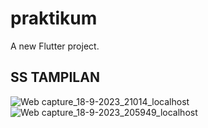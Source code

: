 # praktikum

A new Flutter project.

## SS TAMPILAN


![Web capture_18-9-2023_21014_localhost](https://github.com/Fathianr16/Tugas1_124210026/assets/145315810/c657abfc-ddf3-4584-99d2-ae22bbc9f402)
![Web capture_18-9-2023_205949_localhost](https://github.com/Fathianr16/Tugas1_124210026/assets/145315810/d53e269b-224c-4b2a-b507-6c4447743b7f)
